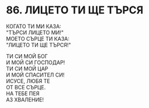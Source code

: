 # 86. ЛИЦЕТО ТИ ЩЕ ТЪРСЯ  
  
КОГАТО ТИ МИ КАЗА:  
"ТЪРСИ ЛИЦЕТО МИ!"  
МОЕТО СЪРЦЕ ТИ КАЗА:  
"ЛИЦЕТО ТИ ЩЕ ТЪРСЯ!"  
  
ТИ СИ МОЙ БОГ  
И МОЙ СИ ГОСПОДАР!  
ТИ СИ МОЙ ЦАР  
И МОЙ СПАСИТЕЛ СИ!  
ИСУСЕ, ЛЮБЯ ТЕ  
ОТ ВСЕ СЪРЦЕ.  
НА ТЕБЕ ПЕЯ  
АЗ ХВАЛЕНИЕ!  

